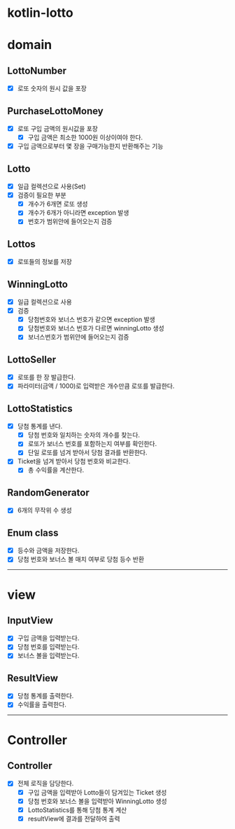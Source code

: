# kotlin-lotto

# domain
## LottoNumber
- [X] 로또 숫자의 원시 값을 포장

## PurchaseLottoMoney
- [X] 로또 구입 금액의 원시값을 포장
  - [X] 구입 금액은 최소한 1000원 이상이여야 한다.
- [X] 구입 금액으로부터 몇 장을 구매가능한지 반환해주는 기능

## Lotto
- [X] 일급 컬렉션으로 사용(Set)  
- [X] 검증이 필요한 부분  
    - [X] 개수가 6개면 로또 생성
    - [X] 개수가 6개가 아니라면 exception 발생
    - [X] 번호가 범위안에 들어오는지 검증  

## Lottos 
- [X] 로또들의 정보를 저장  
 
## WinningLotto
- [X] 일급 컬렉션으로 사용
- [X] 검증
  - [X] 당첨번호와 보너스 번호가 같으면 exception 발생
  - [X] 당첨번호와 보너스 번호가 다르면 winningLotto 생성
  - [X] 보너스번호가 범위안에 들어오는지 검증

## LottoSeller
- [X] 로또를 한 장 발급한다.  
- [X] 파라미터(금액 / 1000)로 입력받은 개수만큼 로또를 발급한다.  

## LottoStatistics
- [X] 당첨 통계를 낸다.
    - [X] 당첨 번호와 일치하는 숫자의 개수를 찾는다.
    - [X] 로또가 보너스 번호를 포함하는지 여부를 확인한다.
    - [X] 단일 로또를 넘겨 받아서 당첨 결과를 반환한다.
- [X] Ticket을 넘겨 받아서 당첨 번호와 비교한다.
  - [X] 총 수익률을 계산한다.  

## RandomGenerator
- [X] 6개의 무작위 수 생성

## Enum class
- [X] 등수와 금액을 저장한다.
- [X] 당첨 번호와 보너스 볼 매치 여부로 당첨 등수 반환

---

# view
## InputView
- [X] 구입 금액을 입력받는다.  
- [X] 당첨 번호를 입력받는다.  
- [X] 보너스 볼을 입력받는다.  

## ResultView
- [X] 당첨 통계를 출력한다.  
- [X] 수익률을 출력한다.  

---

# Controller
## Controller
- [X] 전체 로직을 담당한다.  
  - [X] 구입 금액을 입력받아 Lotto들이 담겨있는 Ticket 생성
  - [X] 당첨 번호와 보너스 볼을 입력받아 WinningLotto 생성
  - [X] LottoStatistics를 통해 당첨 통계 계산
  - [X] resultView에 결과를 전달하여 출력
